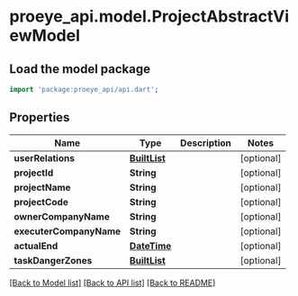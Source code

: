 # proeye_api.model.ProjectAbstractViewModel

## Load the model package
```dart
import 'package:proeye_api/api.dart';
```

## Properties
Name | Type | Description | Notes
------------ | ------------- | ------------- | -------------
**userRelations** | [**BuiltList<PerProjectUserRoleVM>**](PerProjectUserRoleVM.md) |  | [optional] 
**projectId** | **String** |  | [optional] 
**projectName** | **String** |  | [optional] 
**projectCode** | **String** |  | [optional] 
**ownerCompanyName** | **String** |  | [optional] 
**executerCompanyName** | **String** |  | [optional] 
**actualEnd** | [**DateTime**](DateTime.md) |  | [optional] 
**taskDangerZones** | [**BuiltList<ColoredDangerZoneVM>**](ColoredDangerZoneVM.md) |  | [optional] 

[[Back to Model list]](../README.md#documentation-for-models) [[Back to API list]](../README.md#documentation-for-api-endpoints) [[Back to README]](../README.md)


